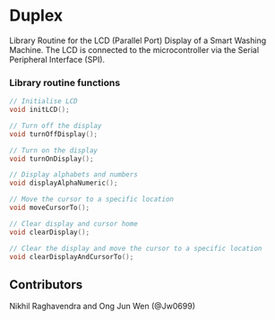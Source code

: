 # Duplex

Library Routine for the LCD (Parallel Port) Display of a Smart Washing Machine. The LCD is connected to the microcontroller via the Serial Peripheral Interface (SPI). 

### Library routine functions

```c
// Initialise LCD
void initLCD();

// Turn off the display
void turnOffDisplay();

// Turn on the display
void turnOnDisplay();

// Display alphabets and numbers
void displayAlphaNumeric();

// Move the cursor to a specific location
void moveCursorTo();

// Clear display and cursor home
void clearDisplay();

// Clear the display and move the cursor to a specific location
void clearDisplayAndCursorTo();
```

## Contributors
Nikhil Raghavendra and Ong Jun Wen (@Jw0699)
